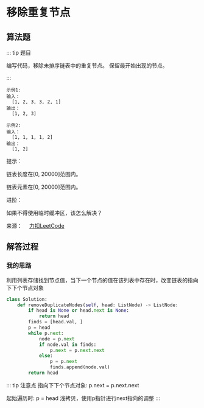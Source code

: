 #  移除重复节点

##  算法题

::: tip 题目

编写代码，移除未排序链表中的重复节点。
保留最开始出现的节点。

:::

~~~
示例1:
输入：
  [1, 2, 3, 3, 2, 1]
输出：
  [1, 2, 3]
~~~

~~~
示例2:
输入：
  [1, 1, 1, 1, 2]
输出：
  [1, 2]
~~~

提示：

链表长度在[0, 20000]范围内。

链表元素在[0, 20000]范围内。

进阶：

如果不得使用临时缓冲区，该怎么解决？


来源：&emsp; [力扣LeetCode](https://leetcode-cn.com/problems/remove-duplicate-node-lcci/)


##  解答过程

### 我的思路

利用列表存储找到节点值，当下一个节点的值在该列表中存在时，改变链表的指向下下个节点对象

```python
class Solution:
    def removeDuplicateNodes(self, head: ListNode) -> ListNode:
        if head is None or head.next is None:
            return head
        finds = [head.val, ]
        p = head
        while p.next:
            node = p.next
            if node.val in finds:
                p.next = p.next.next
            else:
                p = p.next
                finds.append(node.val)
        return head
```

::: tip 注意点
指向下下个节点对象: p.next = p.next.next

起始遍历时: p = head 浅拷贝，使用p指针进行next指向的调整
:::